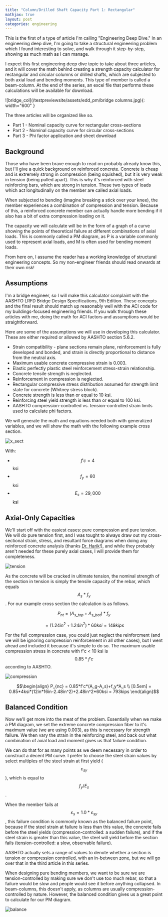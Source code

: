 ```yaml
---
title: "Column/Drilled Shaft Capacity Part 1: Rectangular"
mathjax: true
layout: post
categories: engineering
---
```


This is the first of a type of article I'm calling "Engineering Deep Dive." In an engineering deep dive, I'm going to take a structural engineering problem which I found interesting to solve, and walk through it step-by-step, showing as much math as I can manage.

I expect this first engineering deep dive topic to take about three articles, and it will cover the math behind creating a strength capacity calculator for rectangular and circular columns or drilled shafts, which are subjected to both axial load and bending moments. This type of member is called a beam-column. At the end of the series, an excel file that performs these calculations will be available for download.



![bridge_col](/testpreviewsite/assets/edd_pm/bridge columns.jpg){: width="600" }

The three articles will be organized like so.
* Part 1 - Nominal capacity curve for rectangular cross-sections
* Part 2 - Nominal capacity curve for circular cross-sections
* Part 3 - Phi factor application and sheet download

## Background
Those who have been brave enough to read on probably already know this, but I'll give a quick background on reinforced concrete. Concrete is cheap and is extremely strong in compression (being squished), but it is very weak in tension (being pulled apart). This is why it's reinforced with steel reinforcing bars, which are strong in tension. These two types of loads which act longitudinally on the member are called axial loads. 

When subjected to bending (imagine breaking a stick over your knee), the member experiences a combination of compression and tension. Because of this, a reinforced concrete member can actually handle more bending if it also has a bit of extra compression loading on it. 

The capacity we will calculate will be in the form of a graph of a curve showing the points of theoretical failure at different combinations of axial loads. This is commonly called a PM diagram, as P is a variable commonly used to represent axial loads, and M is often used for bending moment loads.

From here on, I assume the reader has a working knowledge of structural engineering concepts. So my non-engineer friends should read onwards at their own risk! 

## Assumptions
I'm a bridge engineer, so I will make this calculator complaint with the AASHTO LRFD Bridge Design Specifications, 9th Edition. These concepts and the final result should match up reasonably well with the ACI code for my buildings-focused engineering friends. If you walk through these articles with me, doing the math for ACI factors and assumptions would be straightforward.

Here are some of the assumptions we will use in developing this calculator. These are either required or allowed by AASHTO section 5.6.2.

* Strain compatibility - plane sections remain plane, reinforcement is fully developed and bonded, and strain is directly proportional to distance from the neutral axis.
* Maximum usable concrete compressive strain is 0.003.
* Elastic perfectly plastic steel reinforcement stress-strain relationship.
* Concrete tensile strength is neglected.
* Reinforcement in compression is neglected.
* Rectangular compressive stress distribution assumed for strength limit state for concrete (Whitney stress block).
* Concrete strength is less than or equal to 10 ksi.
* Reinforcing steel yield strength is less than or equal to 100 ksi.
* AASHTO compression-controlled vs. tension-controlled strain limits used to calculate phi factors.

We will generate the math and equations needed both with generalized variables, and we will show the math with the following example cross section.

![x_sect](/testpreviewsite/assets/edd_pm/cross_section.svg)

With:
* $$f'c = 4$$ ksi
* $$f_y = 60$$ ksi
* $$E_s = 29,000$$ ksi

## Axial-Only Capacities
We'll start off with the easiest cases: pure compression and pure tension. We will do pure tension first, and I was tought to always draw out my cross-sectional strain, stress, and resultant force diagrams when doing any reinforced concrete analysis (thanks [Dr. Harik][harik]!), and while they probably aren't needed for these purely axial cases, I will provide them for completeness.

![tension](/testpreviewsite/assets/edd_pm/tension.svg)

As the concrete will be cracked in ultimate tension, the nominal strength of the section in tension is simply the tensile capacity of the rebar, which equals $$A_s*f_y$$. For our example cross section the calculation is as follows.

$$P_{nt} = (A_{s\_top}+A_{s\_bot})*f_y$$

$$= (1.24in^2+1.24in^2)*60ksi = 149kips$$

For the full compression case, you could just neglect the reinforcment (and we will be ignoring compression reinforcement in all other cases), but I went ahead and included it because it's simple to do so. The maximum usable compression stress in concrete with f'c < 10 ksi is $$0.85*f'c$$ according to AASHTO.

![compression](/testpreviewsite/assets/edd_pm/compression.svg)

$$\begin{align}
P_{nc} = 0.85*f'c*(A_g-A_s)+f_y*A_s \\ [0.5em]
= 0.85*4ksi*(12in*16in-2.48in^2)+2.48in^2*60ksi = 793kips
\end{align}$$

## Balanced Condition
Now we'll get more into the meat of the problem. Essentially when we make a PM diagram, we set the extreme concrete compression fiber to it's maximum value (we are using 0.003), as this is necessary for strength failure. We then vary the strain in the reinforcing steel, and back out what combination of axial load and moment gives us that failure condition.

We can do that for as many points as we deem necessary in order to construct a decent PM curve. I prefer to choose the steel strain values by select multiples of the steel strain at first yield ($$ε_{sy}$$), which is equal to $$f_y/E_s$$. 

When the member fails at $$ε_s = 1.0*ε_{sy}$$, this failure condition is commonly known as the balanced failure point, because if the steel strain at failure is less than this value, the concrete fails before the steel yields (compression-controlled: a sudden failure), and if the steel strain is greater than this value, the steel will yield before the section fails (tension-controlled: a slow, observable failure). 

AASHTO actually sets a range of values to denote whether a section is tension or compression controlled, with an in-between zone, but we will go over that in the third article in this series.

When designing pure bending members, we want to be sure we are tension-controlled by making sure we don't use too much rebar, so that a failure would be slow and people would see it before anything collapsed. In beam-columns, this doesn't apply, as columns are usually compression-controlled by nature. However, the balanced condition gives us a great point to calculate for our PM diagram.

![balance](/testpreviewsite/assets/edd_pm/balance.svg)


[harik]: https://www.engr.uky.edu/directory/harik-issam